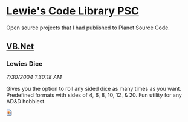 # [Lewie's Code Library PSC](../../README.md)

Open source projects that I had published to Planet Source Code.

## [VB.Net](../README.md)

### Lewies Dice

*7/30/2004 1:30:18 AM*

Gives you the option to roll any sided dice as many times as you want. Predefined formats with sides of 4, 6, 8, 10, 12, & 20. Fun utility for any AD&D hobbiest.

![Screenshot of Lewies Dice](/screenshot.gif)



